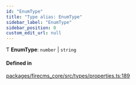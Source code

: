 ```yaml
---
id: "EnumType"
title: "Type alias: EnumType"
sidebar_label: "EnumType"
sidebar_position: 0
custom_edit_url: null
---
```


Ƭ **EnumType**: `number` \| `string`

#### Defined in

[packages/firecms_core/src/types/properties.ts:189](https://github.com/FireCMSco/firecms/blob/d45f3739/packages/firecms_core/src/types/properties.ts#L189)

